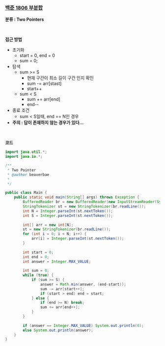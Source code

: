 ### [백준 1806 부분합](https://www.acmicpc.net/problem/1806)

**분류 : Two Pointers**

<br>

**접근 방법**

- 초기화
  - start = 0, end = 0
  - sum = 0;
- 탐색 
  - sum >= S
    - 현재 구간이 최소 길이 구간 인지 확인
    - sum -= arr[stast]
    - start++
  - sum < S
    - sum += arr[end]
    - end--
- 종료 조건
  - sum < S일때, end == N인 경우
- **주의 : 답이 존재하지 않는 경우가 있다...**

<br>

**코드**

```java
import java.util.*;
import java.io.*;

/**
 * Two Pointer
 * @author beaverbae
 *
 */

public class Main {
	public static void main(String[] args) throws Exception {
		BufferedReader br = new BufferedReader(new InputStreamReader(System.in));
		StringTokenizer st = new StringTokenizer(br.readLine());
		int N = Integer.parseInt(st.nextToken());
		int S = Integer.parseInt(st.nextToken());
	
		int[] arr = new int[N];
		st = new StringTokenizer(br.readLine());
		for (int i = 0; i < N; i++) {
			arr[i] = Integer.parseInt(st.nextToken());
		}
		
		int start = 0;
		int end = 0;
		int answer = Integer.MAX_VALUE;
		
		int sum = 0;
		while (true) {
			if (sum >= S) {
				answer = Math.min(answer, (end-start));
				sum -= arr[start++];
				if (start > end) end = start;
			} else {
				if (end >= N) break;
				sum += arr[end++];
			}
		}
		
		if (answer == Integer.MAX_VALUE) System.out.println(0);
		else System.out.println(answer);
	}
}
```

